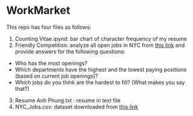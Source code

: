 # WorkMarket
This repo has four files as follows:

1. Counting Vitae.ipynd: bar chart of character frequency of my resume
2. Friendly Competition: analyze all open jobs in NYC from [this link][1] and provide answers for the following questions:
  * Who has the most openings?
  * Which departments have the highest and the lowest paying positions (based on current job openings)?
  * Which jobs do you think are the hardest to fill? (What makes you say that?)
3. Resume Anh Phung.txt : resume in text file
4. NYC_Jobs.csv: dataset downloaded from [this link][1]


[1]: https://data.cityofnewyork.us/Business/NYC-Jobs/kpav-sd4t
